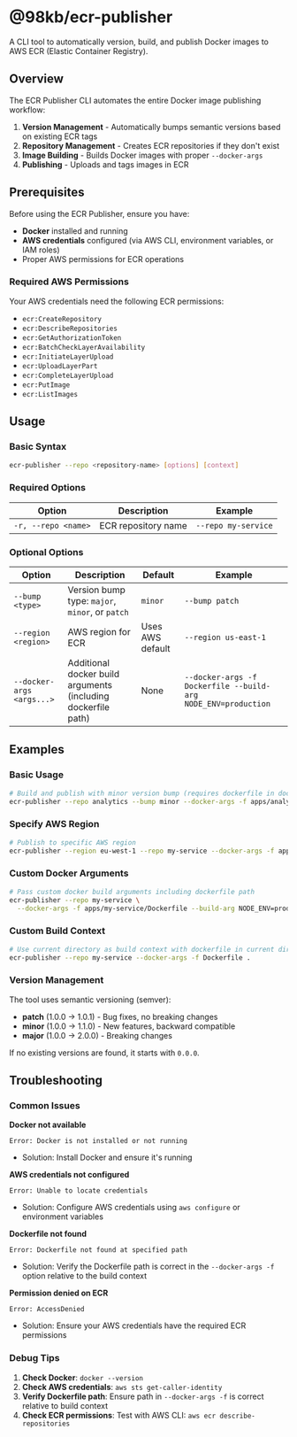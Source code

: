 # @98kb/ecr-publisher

A CLI tool to automatically version, build, and publish Docker images to AWS ECR (Elastic Container Registry).

## Overview

The ECR Publisher CLI automates the entire Docker image publishing workflow:

1. **Version Management** - Automatically bumps semantic versions based on existing ECR tags
2. **Repository Management** - Creates ECR repositories if they don't exist
3. **Image Building** - Builds Docker images with proper `--docker-args`
4. **Publishing** - Uploads and tags images in ECR

## Prerequisites

Before using the ECR Publisher, ensure you have:

- **Docker** installed and running
- **AWS credentials** configured (via AWS CLI, environment variables, or IAM roles)
- Proper AWS permissions for ECR operations

### Required AWS Permissions

Your AWS credentials need the following ECR permissions:

- `ecr:CreateRepository`
- `ecr:DescribeRepositories`
- `ecr:GetAuthorizationToken`
- `ecr:BatchCheckLayerAvailability`
- `ecr:InitiateLayerUpload`
- `ecr:UploadLayerPart`
- `ecr:CompleteLayerUpload`
- `ecr:PutImage`
- `ecr:ListImages`

## Usage

### Basic Syntax

```bash
ecr-publisher --repo <repository-name> [options] [context]
```

### Required Options

| Option | Description | Example |
|--------|-------------|---------|
| `-r, --repo <name>` | ECR repository name | `--repo my-service` |

### Optional Options

| Option | Description | Default | Example |
|--------|-------------|---------|---------|
| `--bump <type>` | Version bump type: `major`, `minor`, or `patch` | `minor` | `--bump patch` |
| `--region <region>` | AWS region for ECR | Uses AWS default | `--region us-east-1` |
| `--docker-args <args...>` | Additional docker build arguments (including dockerfile path) | None | `--docker-args -f Dockerfile --build-arg NODE_ENV=production` |

## Examples

### Basic Usage

```bash
# Build and publish with minor version bump (requires dockerfile in docker args or default Dockerfile in context)
ecr-publisher --repo analytics --bump minor --docker-args -f apps/analytics/Dockerfile
```

### Specify AWS Region

```bash
# Publish to specific AWS region
ecr-publisher --region eu-west-1 --repo my-service --docker-args -f apps/my-service/Dockerfile
```

### Custom Docker Arguments

```bash
# Pass custom docker build arguments including dockerfile path
ecr-publisher --repo my-service \
  --docker-args -f apps/my-service/Dockerfile --build-arg NODE_ENV=production --build-arg API_URL=https://api.prod.com
```

### Custom Build Context

```bash
# Use current directory as build context with dockerfile in current directory
ecr-publisher --repo my-service --docker-args -f Dockerfile .
```

### Version Management

The tool uses semantic versioning (semver):

- **patch** (1.0.0 → 1.0.1) - Bug fixes, no breaking changes
- **minor** (1.0.0 → 1.1.0) - New features, backward compatible
- **major** (1.0.0 → 2.0.0) - Breaking changes

If no existing versions are found, it starts with `0.0.0`.

## Troubleshooting

### Common Issues

**Docker not available**

```
Error: Docker is not installed or not running
```

- Solution: Install Docker and ensure it's running

**AWS credentials not configured**

```
Error: Unable to locate credentials
```

- Solution: Configure AWS credentials using `aws configure` or environment variables

**Dockerfile not found**

```
Error: Dockerfile not found at specified path
```

- Solution: Verify the Dockerfile path is correct in the `--docker-args -f` option relative to the build context

**Permission denied on ECR**

```
Error: AccessDenied
```

- Solution: Ensure your AWS credentials have the required ECR permissions

### Debug Tips

1. **Check Docker**: `docker --version`
2. **Check AWS credentials**: `aws sts get-caller-identity`
3. **Verify Dockerfile path**: Ensure path in `--docker-args -f` is correct relative to build context
4. **Check ECR permissions**: Test with AWS CLI: `aws ecr describe-repositories`
